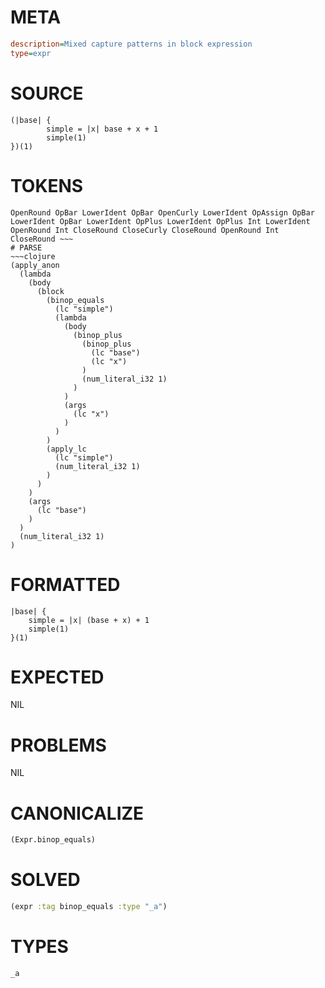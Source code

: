 # META
~~~ini
description=Mixed capture patterns in block expression
type=expr
~~~
# SOURCE
~~~roc
(|base| {
		simple = |x| base + x + 1
		simple(1)
})(1)
~~~
# TOKENS
~~~text
OpenRound OpBar LowerIdent OpBar OpenCurly LowerIdent OpAssign OpBar LowerIdent OpBar LowerIdent OpPlus LowerIdent OpPlus Int LowerIdent OpenRound Int CloseRound CloseCurly CloseRound OpenRound Int CloseRound ~~~
# PARSE
~~~clojure
(apply_anon
  (lambda
    (body
      (block
        (binop_equals
          (lc "simple")
          (lambda
            (body
              (binop_plus
                (binop_plus
                  (lc "base")
                  (lc "x")
                )
                (num_literal_i32 1)
              )
            )
            (args
              (lc "x")
            )
          )
        )
        (apply_lc
          (lc "simple")
          (num_literal_i32 1)
        )
      )
    )
    (args
      (lc "base")
    )
  )
  (num_literal_i32 1)
)
~~~
# FORMATTED
~~~roc
|base| {
	simple = |x| (base + x) + 1
	simple(1)
}(1)
~~~
# EXPECTED
NIL
# PROBLEMS
NIL
# CANONICALIZE
~~~clojure
(Expr.binop_equals)
~~~
# SOLVED
~~~clojure
(expr :tag binop_equals :type "_a")
~~~
# TYPES
~~~roc
_a
~~~
